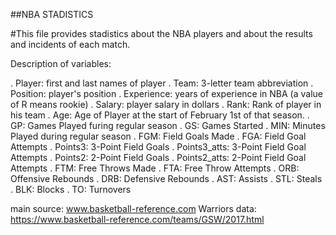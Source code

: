 ##NBA STADISTICS

#This file provides stadistics about the NBA players and about the results and incidents of each match. 

Description of variables:

. Player: first and last names of player
. Team: 3-letter team abbreviation
. Position: player's position
. Experience: years of experience in NBA (a value of R means rookie)
. Salary: player salary in dollars
. Rank: Rank of player in his team
. Age: Age of Player at the start of February 1st of that season.
. GP: Games Played furing regular season
. GS: Games Started
. MIN: Minutes Played during regular season
. FGM: Field Goals Made
. FGA: Field Goal Attempts
. Points3: 3-Point Field Goals
. Points3_atts: 3-Point Field Goal Attempts
. Points2: 2-Point Field Goals
. Points2_atts: 2-Point Field Goal Attempts
. FTM: Free Throws Made
. FTA: Free Throw Attempts
. ORB: Offensive Rebounds
. DRB: Defensive Rebounds
. AST: Assists
. STL: Steals
. BLK: Blocks
. TO: Turnovers

main source: www.basketball-reference.com
Warriors data: https://www.basketball-reference.com/teams/GSW/2017.html
